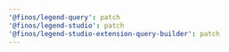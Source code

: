 ```yaml
---
'@finos/legend-query': patch
'@finos/legend-studio': patch
'@finos/legend-studio-extension-query-builder': patch
---
```

